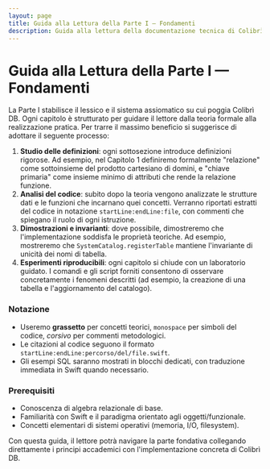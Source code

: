 ```yaml
---
layout: page
title: Guida alla Lettura della Parte I — Fondamenti
description: Guida alla lettura della documentazione tecnica di Colibrì DB
---
```


# Guida alla Lettura della Parte I — Fondamenti

La Parte I stabilisce il lessico e il sistema assiomatico su cui poggia Colibrì DB. Ogni capitolo è strutturato per guidare il lettore dalla teoria formale alla realizzazione pratica. Per trarre il massimo beneficio si suggerisce di adottare il seguente processo:

1. **Studio delle definizioni**: ogni sottosezione introduce definizioni rigorose. Ad esempio, nel Capitolo 1 definiremo formalmente "relazione" come sottoinsieme del prodotto cartesiano di domini, e "chiave primaria" come insieme minimo di attributi che rende la relazione funzione.
2. **Analisi del codice**: subito dopo la teoria vengono analizzate le strutture dati e le funzioni che incarnano quei concetti. Verranno riportati estratti del codice in notazione `startLine:endLine:file`, con commenti che spiegano il ruolo di ogni istruzione.
3. **Dimostrazioni e invarianti**: dove possibile, dimostreremo che l'implementazione soddisfa le proprietà teoriche. Ad esempio, mostreremo che `SystemCatalog.registerTable` mantiene l'invariante di unicità dei nomi di tabella.
4. **Esperimenti riproducibili**: ogni capitolo si chiude con un laboratorio guidato. I comandi e gli script forniti consentono di osservare concretamente i fenomeni descritti (ad esempio, la creazione di una tabella e l'aggiornamento del catalogo).

### Notazione
- Useremo **grassetto** per concetti teorici, `monospace` per simboli del codice, *corsivo* per commenti metodologici.
- Le citazioni al codice seguono il formato `startLine:endLine:percorso/del/file.swift`.
- Gli esempi SQL saranno mostrati in blocchi dedicati, con traduzione immediata in Swift quando necessario.

### Prerequisiti
- Conoscenza di algebra relazionale di base.
- Familiarità con Swift e il paradigma orientato agli oggetti/funzionale.
- Concetti elementari di sistemi operativi (memoria, I/O, filesystem).

Con questa guida, il lettore potrà navigare la parte fondativa collegando direttamente i principi accademici con l'implementazione concreta di Colibrì DB.
